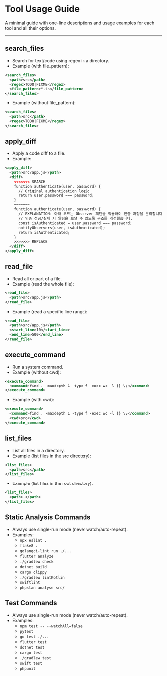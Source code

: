 # Tool Usage Guide

A minimal guide with one-line descriptions and usage examples for each tool and all their options.

---

## search_files
- Search for text/code using regex in a directory.
- Example (with file_pattern):
```xml
<search_files>
  <path>src</path>
  <regex>TODO|FIXME</regex>
  <file_pattern>*.ts</file_pattern>
</search_files>
```
- Example (without file_pattern):
```xml
<search_files>
  <path>src</path>
  <regex>TODO|FIXME</regex>
</search_files>
```

## apply_diff
- Apply a code diff to a file.
- Example:
```xml
<apply_diff>
  <path>src/app.js</path>
  <diff>
    <<<<<<< SEARCH
    function authenticate(user, password) {
      // Original authentication logic
      return user.password === password;
    }
    =======
    function authenticate(user, password) {
      // EXPLANATION: 아래 코드는 Observer 패턴을 적용하여 인증 과정을 분리합니다.
      // 인증 성공/실패 시 알림을 보낼 수 있도록 구조를 개선했습니다.
      const isAuthenticated = user.password === password;
      notifyObservers(user, isAuthenticated);
      return isAuthenticated;
    }
    >>>>>>> REPLACE
  </diff>
</apply_diff>
```

## read_file
- Read all or part of a file.
- Example (read the whole file):
```xml
<read_file>
  <path>src/app.js</path>
</read_file>
```
- Example (read a specific line range):
```xml
<read_file>
  <path>src/app.js</path>
  <start_line>10</start_line>
  <end_line>500</end_line>
</read_file>
```

## execute_command
- Run a system command.
- Example (without cwd):
```xml
<execute_command>
  <command>find . -maxdepth 1 -type f -exec wc -l {} \;</command>
</execute_command>
```
- Example (with cwd):
```xml
<execute_command>
  <command>find . -maxdepth 1 -type f -exec wc -l {} \;</command>
  <cwd>src</cwd>
</execute_command>
```

## list_files
- List all files in a directory.
- Example (list files in the src directory):
```xml
<list_files>
  <path>src</path>
</list_files>
```
- Example (list files in the root directory):
```xml
<list_files>
  <path>.</path>
</list_files>
```

## Static Analysis Commands
- Always use single-run mode (never watch/auto-repeat).
- Examples:
  - `npx eslint .`
  - `flake8 .`
  - `golangci-lint run ./...`
  - `flutter analyze`
  - `./gradlew check`
  - `dotnet build`
  - `cargo clippy`
  - `./gradlew lintKotlin`
  - `swiftlint`
  - `phpstan analyse src/`

## Test Commands
- Always use single-run mode (never watch/auto-repeat).
- Examples:
  - `npm test -- --watchAll=false`
  - `pytest`
  - `go test ./...`
  - `flutter test`
  - `dotnet test`
  - `cargo test`
  - `./gradlew test`
  - `swift test`
  - `phpunit`